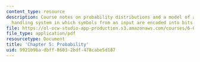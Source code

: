 ```yaml
---
content_type: resource
description: Course notes on probability distributions and a model of an information
  handling system in which symbols from an input are encoded into bits.
file: https://ol-ocw-studio-app-production.s3.amazonaws.com/courses/6-050j-information-and-entropy-spring-2008/9921b96adbff86032bdf478cabe5d187_MIT6_050JS08_chapter5.pdf
file_type: application/pdf
resourcetype: Document
title: 'Chapter 5: Probability'
uid: 9921b96a-dbff-8603-2bdf-478cabe5d187
---
```

